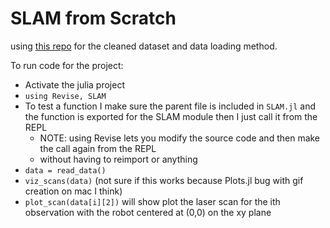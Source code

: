 # SLAM from Scratch

using [this repo](https://github.com/1988kramer/intel_dataset) for the cleaned dataset and data loading method. 

To run code for the project:
- Activate the julia project
- `using Revise, SLAM` 
- To test a function I make sure the parent file is included in `SLAM.jl` and the function is exported for the SLAM module then I just call it from the REPL
    - NOTE: using Revise lets you modify the source code and then make the call again from the REPL 
    - without having to reimport or anything
- `data = read_data()`
- `viz_scans(data)` (not sure if this works because Plots.jl bug with gif creation on mac I think)
- `plot_scan(data[i][2])` will show plot the laser scan for the ith observation with the robot centered at (0,0) on the xy plane
